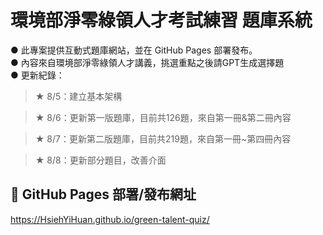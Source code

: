 # 環境部淨零綠領人才考試練習 題庫系統

● 此專案提供互動式題庫網站，並在 GitHub Pages 部署發布。<br>
● 內容來自環境部淨零綠領人才講義，挑選重點之後請GPT生成選擇題<br>
● 更新紀錄：<br>
<blockquote>★ 8/5：建立基本架構</blockquote>
<blockquote>★ 8/6：更新第一版題庫，目前共126題，來自第一冊&第二冊內容</blockquote>
<blockquote>★ 8/7：更新第二版題庫，目前共219題，來自第一冊~第四冊內容</blockquote>
<blockquote>★ 8/8：更新部分題目，改善介面</blockquote>

## 📍 GitHub Pages 部署/發布網址

https://HsiehYiHuan.github.io/green-talent-quiz/
